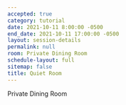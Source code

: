 ```yaml
---
accepted: true
category: tutorial
date: 2021-10-11 8:00:00 -0500
end_date: 2021-10-11 17:00:00 -0500
layout: session-details
permalink: null
room: Private Dining Room
schedule-layout: full
sitemap: false
title: Quiet Room
---
```


Private Dining Room
